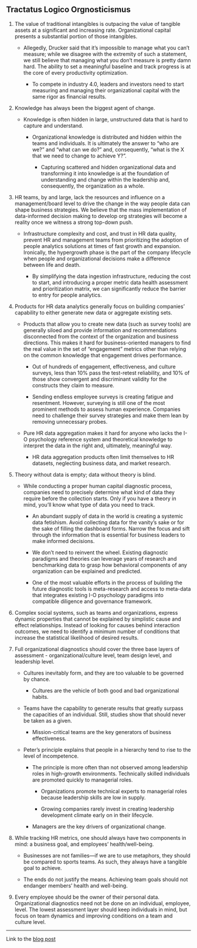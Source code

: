 ## Tractatus Logico Orgnosticismus

1. The value of traditional intangibles is outpacing the value of tangible assets at a significant and increasing rate. Organizational capital presents a substantial portion of those intangibles.

    + Allegedly, Drucker said that it’s impossible to manage what you can’t measure; while we disagree with the extremity of such a statement, we still believe that managing what you don’t measure is pretty damn hard. The ability to set a meaningful baseline and track progress is at the core of every productivity optimization.
    
        + To compete in industry 4.0, leaders and investors need to start measuring and managing their organizational capital with the same rigor as financial results. 


2. Knowledge has always been the biggest agent of change. 

    + Knowledge is often hidden in large, unstructured data that is hard to capture and understand.
    
        + Organizational knowledge is distributed and hidden within the teams and individuals. It is ultimately the answer to “who are we?” and “what can we do?” and, consequently, “what is the X that we need to change to achieve Y?”. 
            
            + Capturing scattered and hidden organizational data and transforming it into knowledge is at the foundation of understanding and change within the leadership and, consequently, the organization as a whole. 
            
3. HR teams, by and large, lack the resources and influence on a management/board level to drive the change in the way people data can shape business strategies. We believe that the mass implementation of data-informed decision making to develop org strategies will become a reality once we witness a strong top-down push.

    + Infrastructure complexity and cost, and trust in HR data quality, prevent HR and management teams from prioritizing the adoption of people analytics solutions at times of fast growth and expansion. Ironically, the hypergrowth phase is the part of the company lifecycle when people and organizational decisions make a difference between life and death. 
    
        + By simplifying the data ingestion infrastructure, reducing the cost to start, and introducing a proper metric data health assessment and prioritization matrix, we can significantly reduce the barrier to entry for people analytics. 

4. Products for HR data analytics generally focus on building companies’ capability to either generate new data or aggregate existing sets.

    + Products that allow you to create new data (such as survey tools) are generally siloed and provide information and recommendations disconnected from the context of the organization and business directions. This makes it hard for business-oriented managers to find the real value in the set of “engagement” metrics other than relying on the common knowledge that engagement drives performance. 
    
        + Out of hundreds of engagement, effectiveness, and culture surveys, less than 10% pass the test-retest reliability, and 10% of those show convergent and discriminant validity for the constructs they claim to measure. 
        
        + Sending endless employee surveys is creating fatigue and resentment. However, surveying is still one of the most prominent methods to assess human experience. Companies need to challenge their survey strategies and make them lean by removing unnecessary probes.
        
    + Pure HR data aggregation makes it hard for anyone who lacks the I-O psychology reference system and theoretical knowledge to interpret the data in the right and, ultimately, meaningful way.
    
        + HR data aggregation products often limit themselves to HR datasets, neglecting business data, and market research.
        
5. Theory without data is empty; data without theory is blind.

    + While conducting a proper human capital diagnostic process, companies need to precisely determine what kind of data they require before the collection starts. Only if you have a theory in mind, you’ll know what type of data you need to track.
    
        + An abundant supply of data in the world is creating a systemic data fetishism. Avoid collecting data for the vanity’s sake or for the sake of filling the dashboard forms. Narrow the focus and sift through the information that is essential for business leaders to make informed decisions.
        
        + We don’t need to reinvent the wheel. Existing diagnostic paradigms and theories can leverage years of research and benchmarking data to grasp how behavioral components of any organization can be explained and predicted.
        
        + One of the most valuable efforts in the process of building the future diagnostic tools is meta-research and access to meta-data that integrates existing I-O psychology paradigms into compatible diligence and governance framework. 
        
6. Complex social systems, such as teams and organizations, express dynamic properties that cannot be explained by simplistic cause and effect relationships. Instead of looking for causes behind interaction outcomes, we need to identify a minimum number of conditions that increase the statistical likelihood of desired results.

7. Full organizational diagnostics should cover the three base layers of assessment - organizational/culture level, team design level, and leadership level.

    + Cultures inevitably form, and they are too valuable to be governed by chance.
    
        + Cultures are the vehicle of both good and bad organizational habits.
        
    + Teams have the capability to generate results that greatly surpass the capacities of an individual. Still, studies show that should never be taken as a given.
    
        + Mission-critical teams are the key generators of business effectiveness.
        
    + Peter’s principle explains that people in a hierarchy tend to rise to the level of incompetence. 
    
        + The principle is more often than not observed among leadership roles in high-growth environments. Technically skilled individuals are promoted quickly to managerial roles. 
        
            + Organizations promote technical experts to managerial roles because leadership skills are low in supply.
            
            + Growing companies rarely invest in creating leadership development climate early on in their lifecycle. 
            
        + Managers are the key drivers of organizational change.
        
8. While tracking HR metrics, one should always have two components in mind: a business goal, and employees’ health/well-being. 

    + Businesses are not families—if we are to use metaphors, they should be compared to sports teams. As such, they always have a tangible goal to achieve.
    
    + The ends do not justify the means. Achieving team goals should not endanger members’ health and well-being.
    
9. Every employee should be the owner of their personal data. Organizational diagnostics need not be done on an individual, employee, level. The lowest assessment layer should keep individuals in mind, but focus on team dynamics and improving conditions on a team and culture level. 

***

Link to the [blog post](https://blog.orgnostic.com/tractatus/)

